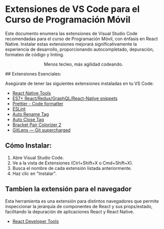 # Extensiones de VS Code para el Curso de Programación Móvil

Este documento enumera las extensiones de Visual Studio Code recomendadas para el curso de Programación Móvil, con énfasis en React Native. Instalar estas extensiones mejorará significativamente la experiencia de desarrollo, proporcionando autocompletado, depuración, formateo de código y linting.
<p align="center">
Menos tecleo, más agilidad codeando.
</p>
## Extensiones Esenciales:

Asegúrate de tener las siguientes extensiones instaladas en tu VS Code:

- [React Native Tools](https://marketplace.visualstudio.com/items?itemName=msjsdiag.vscode-react-native)
- [ES7+ React/Redux/GraphQL/React-Native snippets](https://marketplace.visualstudio.com/items?itemName=dsznajder.es7-react-js-snippets)
- [Prettier - Code formatter](https://marketplace.visualstudio.com/items?itemName=esbenp.prettier-vscode)
- [ESLint](https://marketplace.visualstudio.com/items?itemName=dbaeumer.vscode-eslint)
- [Auto Rename Tag](https://marketplace.visualstudio.com/items?itemName=formulahendry.auto-rename-tag)
- [Auto Close Tag](https://marketplace.visualstudio.com/items?itemName=formulahendry.auto-close-tag)
- [Bracket Pair Colorizer 2](https://marketplace.visualstudio.com/items?itemName=CoenraadS.bracket-pair-colorizer-2)
- [GitLens — Git supercharged](https://marketplace.visualstudio.com/items?itemName=eamodio.gitlens)

## Cómo Instalar:

1. Abre Visual Studio Code.
2. Ve a la vista de Extensiones (Ctrl+Shift+X o Cmd+Shift+X).
3. Busca el nombre de cada extensión listada anteriormente.
4. Haz clic en "Instalar".

## Tambien la extensión para el navegador
Esta herramienta es una extensión para distintos navegadores que permite inspeccionar la jerarquía de componentes de React y sus props/estado, facilitando la depuración de aplicaciones React y React Native.
- [React Developer Tools](https://chrome.google.com/webstore/detail/react-developer-tools/fmkadmapgofadopljbjfkapdkoienihi)
